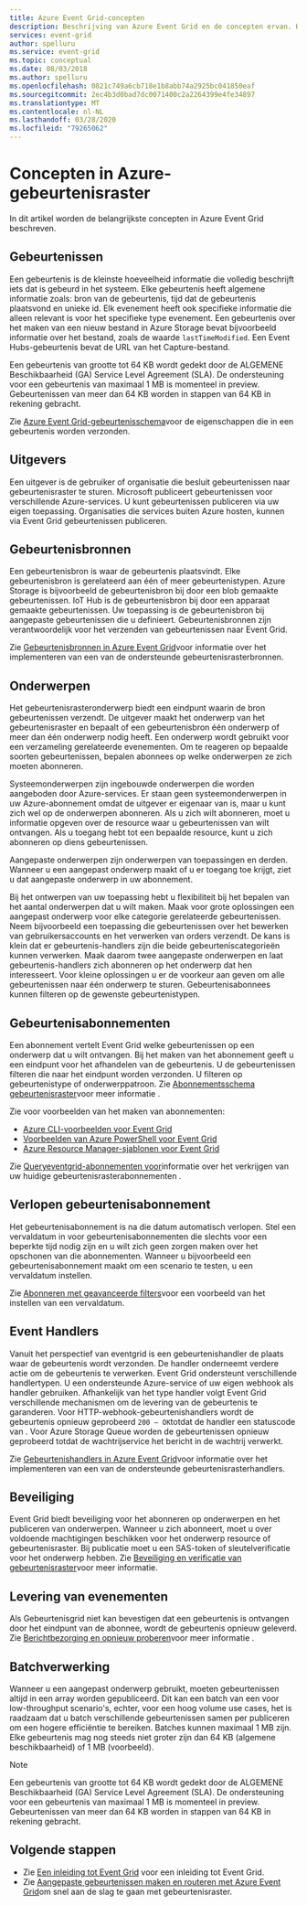 ```yaml
---
title: Azure Event Grid-concepten
description: Beschrijving van Azure Event Grid en de concepten ervan. Hiermee definieert u verschillende belangrijke onderdelen van gebeurtenisraster.
services: event-grid
author: spelluru
ms.service: event-grid
ms.topic: conceptual
ms.date: 08/03/2018
ms.author: spelluru
ms.openlocfilehash: 0821c749a6cb718e1b8abb74a2925bc041850eaf
ms.sourcegitcommit: 2ec4b3d0bad7dc0071400c2a2264399e4fe34897
ms.translationtype: MT
ms.contentlocale: nl-NL
ms.lasthandoff: 03/28/2020
ms.locfileid: "79265062"
---
```

# <a name="concepts-in-azure-event-grid"></a>Concepten in Azure-gebeurtenisraster

In dit artikel worden de belangrijkste concepten in Azure Event Grid beschreven.

## <a name="events"></a>Gebeurtenissen

Een gebeurtenis is de kleinste hoeveelheid informatie die volledig beschrijft iets dat is gebeurd in het systeem. Elke gebeurtenis heeft algemene informatie zoals: bron van de gebeurtenis, tijd dat de gebeurtenis plaatsvond en unieke id. Elk evenement heeft ook specifieke informatie die alleen relevant is voor het specifieke type evenement. Een gebeurtenis over het maken van een nieuw bestand in Azure Storage bevat bijvoorbeeld informatie over het bestand, zoals de waarde `lastTimeModified`. Een Event Hubs-gebeurtenis bevat de URL van het Capture-bestand. 

Een gebeurtenis van grootte tot 64 KB wordt gedekt door de ALGEMENE Beschikbaarheid (GA) Service Level Agreement (SLA). De ondersteuning voor een gebeurtenis van maximaal 1 MB is momenteel in preview. Gebeurtenissen van meer dan 64 KB worden in stappen van 64 KB in rekening gebracht. 


Zie [Azure Event Grid-gebeurtenisschema](event-schema.md)voor de eigenschappen die in een gebeurtenis worden verzonden.

## <a name="publishers"></a>Uitgevers

Een uitgever is de gebruiker of organisatie die besluit gebeurtenissen naar gebeurtenisraster te sturen. Microsoft publiceert gebeurtenissen voor verschillende Azure-services. U kunt gebeurtenissen publiceren via uw eigen toepassing. Organisaties die services buiten Azure hosten, kunnen via Event Grid gebeurtenissen publiceren.

## <a name="event-sources"></a>Gebeurtenisbronnen

Een gebeurtenisbron is waar de gebeurtenis plaatsvindt. Elke gebeurtenisbron is gerelateerd aan één of meer gebeurtenistypen. Azure Storage is bijvoorbeeld de gebeurtenisbron bij door een blob gemaakte gebeurtenissen. IoT Hub is de gebeurtenisbron bij door een apparaat gemaakte gebeurtenissen. Uw toepassing is de gebeurtenisbron bij aangepaste gebeurtenissen die u definieert. Gebeurtenisbronnen zijn verantwoordelijk voor het verzenden van gebeurtenissen naar Event Grid.

Zie [Gebeurtenisbronnen in Azure Event Grid](event-sources.md)voor informatie over het implementeren van een van de ondersteunde gebeurtenisrasterbronnen.

## <a name="topics"></a>Onderwerpen

Het gebeurtenisrasteronderwerp biedt een eindpunt waarin de bron gebeurtenissen verzendt. De uitgever maakt het onderwerp van het gebeurtenisraster en bepaalt of een gebeurtenisbron één onderwerp of meer dan één onderwerp nodig heeft. Een onderwerp wordt gebruikt voor een verzameling gerelateerde evenementen. Om te reageren op bepaalde soorten gebeurtenissen, bepalen abonnees op welke onderwerpen ze zich moeten abonneren.

Systeemonderwerpen zijn ingebouwde onderwerpen die worden aangeboden door Azure-services. Er staan geen systeemonderwerpen in uw Azure-abonnement omdat de uitgever er eigenaar van is, maar u kunt zich wel op de onderwerpen abonneren. Als u zich wilt abonneren, moet u informatie opgeven over de resource waar u gebeurtenissen van wilt ontvangen. Als u toegang hebt tot een bepaalde resource, kunt u zich abonneren op diens gebeurtenissen.

Aangepaste onderwerpen zijn onderwerpen van toepassingen en derden. Wanneer u een aangepast onderwerp maakt of u er toegang toe krijgt, ziet u dat aangepaste onderwerp in uw abonnement.

Bij het ontwerpen van uw toepassing hebt u flexibiliteit bij het bepalen van het aantal onderwerpen dat u wilt maken. Maak voor grote oplossingen een aangepast onderwerp voor elke categorie gerelateerde gebeurtenissen. Neem bijvoorbeeld een toepassing die gebeurtenissen over het bewerken van gebruikersaccounts en het verwerken van orders verzendt. De kans is klein dat er gebeurtenis-handlers zijn die beide gebeurteniscategorieën kunnen verwerken. Maak daarom twee aangepaste onderwerpen en laat gebeurtenis-handlers zich abonneren op het onderwerp dat hen interesseert. Voor kleine oplossingen u er de voorkeur aan geven om alle gebeurtenissen naar één onderwerp te sturen. Gebeurtenisabonnees kunnen filteren op de gewenste gebeurtenistypen.

## <a name="event-subscriptions"></a>Gebeurtenisabonnementen

Een abonnement vertelt Event Grid welke gebeurtenissen op een onderwerp dat u wilt ontvangen. Bij het maken van het abonnement geeft u een eindpunt voor het afhandelen van de gebeurtenis. U de gebeurtenissen filteren die naar het eindpunt worden verzonden. U filteren op gebeurtenistype of onderwerppatroon. Zie [Abonnementsschema gebeurtenisraster](subscription-creation-schema.md)voor meer informatie .

Zie voor voorbeelden van het maken van abonnementen:

* [Azure CLI-voorbeelden voor Event Grid](cli-samples.md)
* [Voorbeelden van Azure PowerShell voor Event Grid](powershell-samples.md)
* [Azure Resource Manager-sjablonen voor Event Grid](template-samples.md)

Zie [Queryeventgrid-abonnementen voor](query-event-subscriptions.md)informatie over het verkrijgen van uw huidige gebeurtenisrasterabonnementen .

## <a name="event-subscription-expiration"></a>Verlopen gebeurtenisabonnement
Het gebeurtenisabonnement is na die datum automatisch verlopen. Stel een vervaldatum in voor gebeurtenisabonnementen die slechts voor een beperkte tijd nodig zijn en u wilt zich geen zorgen maken over het opschonen van die abonnementen. Wanneer u bijvoorbeeld een gebeurtenisabonnement maakt om een scenario te testen, u een vervaldatum instellen. 

Zie [Abonneren met geavanceerde filters](how-to-filter-events.md#subscribe-with-advanced-filters)voor een voorbeeld van het instellen van een vervaldatum.

## <a name="event-handlers"></a>Event Handlers

Vanuit het perspectief van eventgrid is een gebeurtenishandler de plaats waar de gebeurtenis wordt verzonden. De handler onderneemt verdere actie om de gebeurtenis te verwerken. Event Grid ondersteunt verschillende handlertypen. U een ondersteunde Azure-service of uw eigen webhook als handler gebruiken. Afhankelijk van het type handler volgt Event Grid verschillende mechanismen om de levering van de gebeurtenis te garanderen. Voor HTTP-webhook-gebeurtenishandlers wordt de gebeurtenis opnieuw geprobeerd `200 – OK`totdat de handler een statuscode van . Voor Azure Storage Queue worden de gebeurtenissen opnieuw geprobeerd totdat de wachtrijservice het bericht in de wachtrij verwerkt.

Zie [Gebeurtenishandlers in Azure Event Grid](event-handlers.md)voor informatie over het implementeren van een van de ondersteunde gebeurtenisrasterhandlers.

## <a name="security"></a>Beveiliging

Event Grid biedt beveiliging voor het abonneren op onderwerpen en het publiceren van onderwerpen. Wanneer u zich abonneert, moet u over voldoende machtigingen beschikken voor het onderwerp resource of gebeurtenisraster. Bij publicatie moet u een SAS-token of sleutelverificatie voor het onderwerp hebben. Zie [Beveiliging en verificatie van gebeurtenisraster](security-authentication.md)voor meer informatie.

## <a name="event-delivery"></a>Levering van evenementen

Als Gebeurtenisgrid niet kan bevestigen dat een gebeurtenis is ontvangen door het eindpunt van de abonnee, wordt de gebeurtenis opnieuw geleverd. Zie [Berichtbezorging en opnieuw proberen](delivery-and-retry.md)voor meer informatie .

## <a name="batching"></a>Batchverwerking

Wanneer u een aangepast onderwerp gebruikt, moeten gebeurtenissen altijd in een array worden gepubliceerd. Dit kan een batch van een voor low-throughput scenario's, echter, voor een hoog volume use cases, het is raadzaam dat u batch verschillende gebeurtenissen samen per publiceren om een hogere efficiëntie te bereiken. Batches kunnen maximaal 1 MB zijn. Elke gebeurtenis mag nog steeds niet groter zijn dan 64 KB (algemene beschikbaarheid) of 1 MB (voorbeeld).

> [!NOTE]
> Een gebeurtenis van grootte tot 64 KB wordt gedekt door de ALGEMENE Beschikbaarheid (GA) Service Level Agreement (SLA). De ondersteuning voor een gebeurtenis van maximaal 1 MB is momenteel in preview. Gebeurtenissen van meer dan 64 KB worden in stappen van 64 KB in rekening gebracht. 

## <a name="next-steps"></a>Volgende stappen

* Zie [Een inleiding tot Event Grid](overview.md) voor een inleiding tot Event Grid.
* Zie [Aangepaste gebeurtenissen maken en routeren met Azure Event Grid](custom-event-quickstart.md)om snel aan de slag te gaan met gebeurtenisraster.
